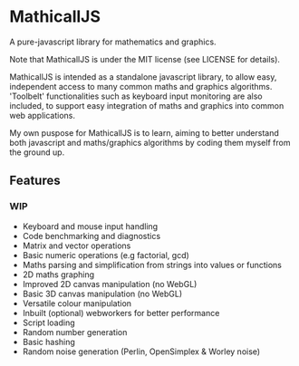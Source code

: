 # MathicallJS
A pure-javascript library for mathematics and graphics.

Note that MathicallJS is under the MIT license (see LICENSE for details).

MathicallJS is intended as a standalone javascript library, to allow easy, independent access to many common maths and graphics algorithms. 'Toolbelt' functionalities such as keyboard input monitoring are also included, to support easy integration of maths and graphics into common web applications. 

My own puspose for MathicallJS is to learn, aiming to better understand both javascript and maths/graphics algorithms by coding them myself from the ground up.

## Features
### WIP
* Keyboard and mouse input handling
* Code benchmarking and diagnostics
* Matrix and vector operations
* Basic numeric operations (e.g factorial, gcd)
* Maths parsing and simplification from strings into values or functions
* 2D maths graphing
* Improved 2D canvas manipulation (no WebGL)
* Basic 3D canvas manipulation (no WebGL)
* Versatile colour manipulation
* Inbuilt (optional) webworkers for better performance
* Script loading
* Random number generation
* Basic hashing
* Random noise generation (Perlin, OpenSimplex & Worley noise)
